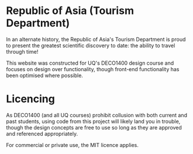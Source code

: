 # Republic of Asia (Tourism Department)
In an alternate history, the Republic of Asia's Tourism Department is proud to present the greatest scientific discovery to date: the ability to travel through time!

This website was constructed for UQ's DECO1400 design course and focuses on design over functionality, though front-end functionality has been optimised where possible.

# Licencing
As DECO1400 (and all UQ courses) prohibit collusion with both current and past students, using code from this project will likely land you in trouble, though the design concepts are free to use so long as they are approved and referenced appropriately.

For commercial or private use, the MIT licence applies.